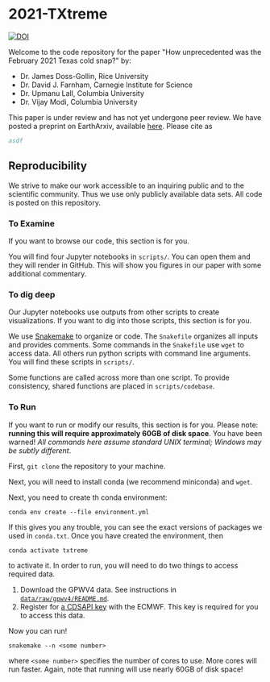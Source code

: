 # 2021-TXtreme

[![DOI](https://zenodo.org/badge/339750007.svg)](https://zenodo.org/badge/latestdoi/339750007)

Welcome to the code repository for the paper "How unprecedented was the February 2021 Texas cold snap?" by:

- Dr. James Doss-Gollin, Rice University
- Dr. David J. Farnham, Carnegie Institute for Science
- Dr. Upmanu Lall, Columbia University
- Dr. Vijay Modi, Columbia University

This paper is under review and has not yet undergone peer review.
We have posted a preprint on EarthArxiv, available [here](https://eartharxiv.org/repository/view/2122/).
Please cite as

```bibtex
asdf
```

## Reproducibility

We strive to make our work accessible to an inquiring public and to the scientific community.
Thus we use only publicly available data sets.
All code is posted on this repository.

### To Examine

If you want to browse our code, this section is for you.

You will find four Jupyter notebooks in `scripts/`.
You can open them and they will render in GitHub.
This will show you figures in our paper with some additional commentary.

### To dig deep

Our Jupyter notebooks use outputs from other scripts to create visualizations.
If you want to dig into those scripts, this section is for you.

We use [Snakemake](snakemake.readthedocs.io/) to organize or code.
The `Snakefile` organizes all inputs and provides comments.
Some commands in the `Snakefile` use `wget` to access data.
All others run python scripts with command line arguments.
You will find these scripts in `scripts/`.

Some functions are called across more than one script.
To provide consistency, shared functions are placed in `scripts/codebase`.

### To Run

If you want to run or modify our results, this section is for you.
Please note: **running this will require approximately 60GB of disk space**.
You have been warned!
*All commands here assume standard UNIX terminal; Windows may be subtly different*.

First, `git clone` the repository to your machine.

Next, you will need to install conda (we recommend miniconda) and `wget`.

Next, you need to create th conda environment:

```shell
conda env create --file environment.yml
```

If this gives you any trouble, you can see the exact versions of packages we used in `conda.txt`.
Once you have created the environment, then

```shell
conda activate txtreme
```

to activate it.
In order to run, you will need to do two things to access required data.

1. Download the GPWV4 data. See instructions in [`data/raw/gpwv4/README.md`](data/raw/gpwv4/README.md).
1. Register for [a CDSAPI key](https://cds.climate.copernicus.eu/api-how-to) with the ECMWF. This key is required for you to access this data.

Now you can run!

```shell
snakemake --n <some number>
```

where `<some number>` specifies the number of cores to use.
More cores will run faster.
Again, note that running will use nearly 60GB of disk space!
